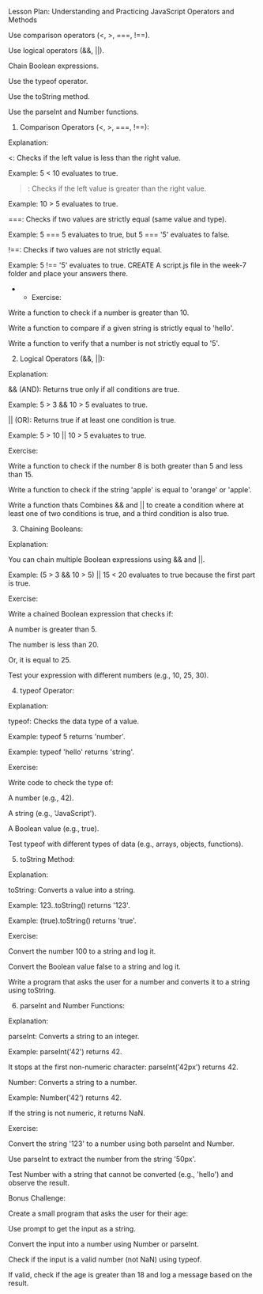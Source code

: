Lesson Plan: Understanding and Practicing JavaScript Operators and Methods

Use comparison operators (<, >, ===, !==).

Use logical operators (&&, ||).

Chain Boolean expressions.

Use the typeof operator.

Use the toString method.

Use the parseInt and Number functions.

1. Comparison Operators (<, >, ===, !==):

Explanation:

<: Checks if the left value is less than the right value.

Example: 5 < 10 evaluates to true.

>: Checks if the left value is greater than the right value.

Example: 10 > 5 evaluates to true.

===: Checks if two values are strictly equal (same value and type).

Example: 5 === 5 evaluates to true, but 5 === '5' evaluates to false.

!==: Checks if two values are not strictly equal.

Example: 5 !== '5' evaluates to true.
CREATE A script.js file in the week-7 folder and place your answers there.
* * Exercise:

Write a function to check if a number is greater than 10.

Write a function to compare if a given string is strictly equal to 'hello'.

Write a function to verify that a number is not strictly equal to '5'.

2. Logical Operators (&&, ||):

Explanation:

&& (AND): Returns true only if all conditions are true.

Example: 5 > 3 && 10 > 5 evaluates to true.

|| (OR): Returns true if at least one condition is true.

Example: 5 > 10 || 10 > 5 evaluates to true.

Exercise:

Write a function to check if the number 8 is both greater than 5 and less than 15.

Write a function to check if the string 'apple' is equal to 'orange' or 'apple'.

Write a function thats Combines && and || to create a condition where at least one of two conditions is true, and a third condition is also true.

3. Chaining Booleans:

Explanation:

You can chain multiple Boolean expressions using && and ||.

Example: (5 > 3 && 10 > 5) || 15 < 20 evaluates to true because the first part is true.

Exercise:

Write a chained Boolean expression that checks if:

A number is greater than 5.

The number is less than 20.

Or, it is equal to 25.

Test your expression with different numbers (e.g., 10, 25, 30).

4. typeof Operator:

Explanation:

typeof: Checks the data type of a value.

Example: typeof 5 returns 'number'.

Example: typeof 'hello' returns 'string'.

Exercise:

Write code to check the type of:

A number (e.g., 42).

A string (e.g., 'JavaScript').

A Boolean value (e.g., true).

Test typeof with different types of data (e.g., arrays, objects, functions).

5. toString Method:

Explanation:

toString: Converts a value into a string.

Example: 123..toString() returns '123'.

Example: (true).toString() returns 'true'.

Exercise:

Convert the number 100 to a string and log it.

Convert the Boolean value false to a string and log it.

Write a program that asks the user for a number and converts it to a string using toString.

6. parseInt and Number Functions:

Explanation:

parseInt: Converts a string to an integer.

Example: parseInt('42') returns 42.

It stops at the first non-numeric character: parseInt('42px') returns 42.

Number: Converts a string to a number.

Example: Number('42') returns 42.

If the string is not numeric, it returns NaN.

Exercise:

Convert the string '123' to a number using both parseInt and Number.

Use parseInt to extract the number from the string '50px'.

Test Number with a string that cannot be converted (e.g., 'hello') and observe the result.

Bonus Challenge:

Create a small program that asks the user for their age:

Use prompt to get the input as a string.

Convert the input into a number using Number or parseInt.

Check if the input is a valid number (not NaN) using typeof.

If valid, check if the age is greater than 18 and log a message based on the result.

